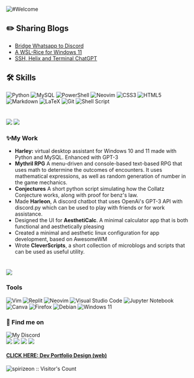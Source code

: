 

![#Welcome](https://user-images.githubusercontent.com/123345456/236623540-0b65049d-74f8-4842-a8a6-259c97835dc2.png)

## ✏️ Sharing Blogs
+ <a href="https://zyree.hashnode.dev/bridge-whatsapp-to-discord">Bridge Whatsapp to Discord</a>
+ <a href="https://zyree.hashnode.dev/a-wsl-rice-for-debian-linux-win-11">A WSL-Rice for Windows 11</a>
+ <a href="https://zyree.hashnode.dev/code-tale-1">SSH, Helix and Terminal ChatGPT</a>


## 🛠 Skills
![Python](https://img.shields.io/badge/python-3670A0?style=for-the-badge&logo=python&logoColor=ffdd54)
![MySQL](https://img.shields.io/badge/mysql-%2300f.svg?style=for-the-badge&logo=mysql&logoColor=white)
![PowerShell](https://img.shields.io/badge/PowerShell-%235391FE.svg?style=for-the-badge&logo=powershell&logoColor=white)
![Neovim](https://img.shields.io/badge/NeoVim-%2357A143.svg?&style=for-the-badge&logo=neovim&logoColor=white)
![CSS3](https://img.shields.io/badge/css3-%231572B6.svg?style=for-the-badge&logo=css3&logoColor=white)
![HTML5](https://img.shields.io/badge/html5-%23E34F26.svg?style=for-the-badge&logo=html5&logoColor=white)
![Markdown](https://img.shields.io/badge/markdown-%23000000.svg?style=for-the-badge&logo=markdown&logoColor=white)
![LaTeX](https://img.shields.io/badge/latex-%23008080.svg?style=for-the-badge&logo=latex&logoColor=white)
![Git](https://img.shields.io/badge/git-%23F05033.svg?style=for-the-badge&logo=git&logoColor=white)
![Shell Script](https://img.shields.io/badge/shell_script-%23121011.svg?style=for-the-badge&logo=gnu-bash&logoColor=white)
#
<img src="http://github-profile-summary-cards.vercel.app/api/cards/repos-per-language?username=spirizeon&theme=gruvbox&\={exclude}" /> <img src="http://github-profile-summary-cards.vercel.app/api/cards/most-commit-language?username=spirizeon&theme=gruvbox&exclude={exclude}" />

### ✨My Work
- **Harley:** virtual desktop assistant for Windows 10 and 11 made with Python and MySQL. Enhanced with GPT-3
- **Mythril RPG** A menu-driven and console-based text-based RPG that uses math to determine the outcomes of encounters. It uses mathematical expressions, as well as random generation of number in the game mechanics.
- **Conjectures** A short python script simulating how the Collatz Conjecture works, along with proof for benz's law.
- Made **Harleon**, A discord chatbot that uses OpenAi's GPT-3 API with discord.py which can be used to play with friends or for work assistance.
- Designed the UI for **AesthetiCalc**. A minimal calculator app that is both functional and aesthetically pleasing
- Created a minimal and aesthetic linux configuration for app development, based on AwesomeWM
- Wrote **CleverScripts**, a short collection of microblogs and scripts that can be used as useful utility.
#
![](http://github-profile-summary-cards.vercel.app/api/cards/profile-details?username=spirizeon&theme=gruvbox)

### Tools
![Vim](https://img.shields.io/badge/VIM-%2311AB00.svg?style=for-the-badge&logo=vim&logoColor=white)
![Replit](https://img.shields.io/badge/Replit-DD1200?style=for-the-badge&logo=Replit&logoColor=white)
![Neovim](https://img.shields.io/badge/NeoVim-%2357A143.svg?&style=for-the-badge&logo=neovim&logoColor=white)
![Visual Studio Code](https://img.shields.io/badge/Visual%20Studio%20Code-0078d7.svg?style=for-the-badge&logo=visual-studio-code&logoColor=white)
![Jupyter Notebook](https://img.shields.io/badge/jupyter-%23FA0F00.svg?style=for-the-badge&logo=jupyter&logoColor=white)
![Canva](https://img.shields.io/badge/Canva-%2300C4CC.svg?style=for-the-badge&logo=Canva&logoColor=white)
![Firefox](https://img.shields.io/badge/Firefox-FF7139?style=for-the-badge&logo=Firefox-Browser&logoColor=white)
![Debian](https://img.shields.io/badge/Debian-D70A53?style=for-the-badge&logo=debian&logoColor=white)
![Windows 11](https://img.shields.io/badge/Windows%2011-%230079d5.svg?style=for-the-badge&logo=Windows%2011&logoColor=white)

### 🏀 Find me on
![My Discord](https://discord-readme-badge.vercel.app/api?id=1031196479337013338)
</br>
<a href="https://leetcode.com/Spirizeon/"><img src="https://img.shields.io/badge/LeetCode-000000?style=for-the-badge&logo=LeetCode&logoColor=#d16c06" /></a>
<a href="https://dribbble.com/Zeta"><img src="https://img.shields.io/badge/Dribbble-EA4C89?style=for-the-badge&logo=dribbble&logoColor=white"/></a>
<a href="https://zyree.hashnode.dev"><img src="https://img.shields.io/badge/Hashnode-2962FF?style=for-the-badge&logo=hashnode&logoColor=white)" /></a>
<a href="https://opensea.io/zeta"><img src="https://img.shields.io/badge/OpenSea-%232081E2.svg?style=for-the-badge&logo=opensea&logoColor=white" /></a>


#### <a href="https://dribbble.com/shots/20856355-Developer-Portfolio">CLICK HERE: Dev Portfolio Design (web) </a>

<img src="https://profile-counter.glitch.me/{spirizeon}/count.svg" alt="spirizeon :: Visitor's Count" />  
